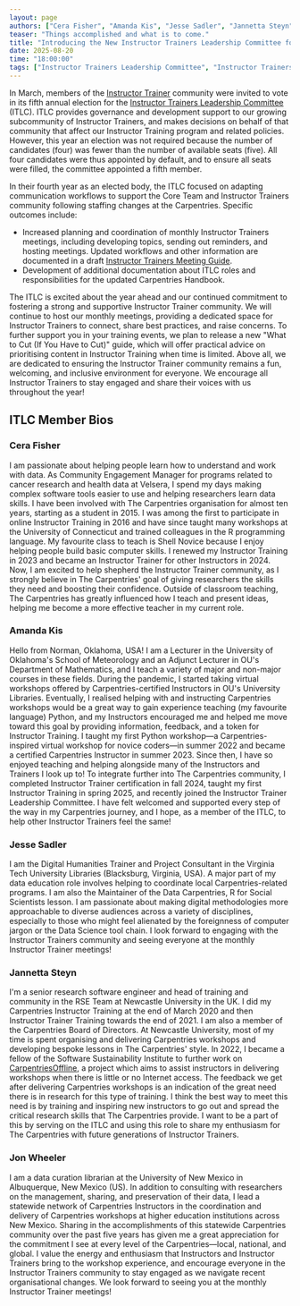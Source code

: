 ```yaml
---  
layout: page  
authors: ["Cera Fisher", "Amanda Kis", "Jesse Sadler", "Jannetta Steyn", "Jon Wheeler"]  
teaser: "Things accomplished and what is to come."  
title: "Introducing the New Instructor Trainers Leadership Committee for 2025"  
date: 2025-08-20
time: "18:00:00"  
tags: ["Instructor Trainers Leadership Committee", "Instructor Trainers"]  
---
```


In March, members of the [Instructor Trainer](https://carpentries.org/trainers/) community were invited to vote in its fifth annual election for the [Instructor Trainers Leadership Committee](https://github.com/carpentries/trainers/blob/main/governance.md) (ITLC). ITLC provides governance and development support to our growing subcommunity of Instructor Trainers, and makes decisions on behalf of that community that affect our Instructor Training program and related policies. However, this year an election was not required because the number of candidates (four) was fewer than the number of available seats (five). All four candidates were thus appointed by default, and to ensure all seats were filled, the committee appointed a fifth member.


In their fourth year as an elected body, the ITLC focused on adapting communication workflows to support the Core Team and Instructor Trainers community following staffing changes at the Carpentries. Specific outcomes include: 

* Increased planning and coordination of monthly Instructor Trainers meetings, including developing topics, sending out reminders, and hosting meetings. Updated workflows and other information are documented in a draft [Instructor Trainers Meeting Guide](https://github.com/carpentries/trainers/blob/main/policy/trainers_meeting_guide.md).  
* Development of additional documentation about ITLC roles and responsibilities for the updated Carpentries Handbook.

The ITLC is excited about the year ahead and our continued commitment to fostering a strong and supportive Instructor Trainer community. We will continue to host our monthly meetings, providing a dedicated space for  Instructor Trainers to connect, share best practices, and raise concerns. To further support you in your training events, we plan to release a new "What to Cut (If You Have to Cut)" guide, which will offer practical advice on prioritising content in Instructor Training when time is limited. Above all, we are dedicated to ensuring the Instructor Trainer community remains a fun, welcoming, and inclusive environment for everyone. We encourage all Instructor Trainers to stay engaged and share their voices with us throughout the year!

## ITLC Member Bios

### Cera Fisher 
I am passionate about helping people learn how to understand and work with data. As Community Engagement Manager for programs related to cancer research and health data at Velsera, I spend my days making complex software tools easier to use and helping researchers learn data skills. I have been involved with The Carpentries organisation for almost ten years, starting as a student in 2015. I was among the first to participate in online Instructor Training in 2016 and have since taught many workshops at the University of Connecticut and trained colleagues in the R programming language. My favourite class to teach is Shell Novice because I enjoy helping people build basic computer skills. I renewed my Instructor Training in 2023 and became an Instructor Trainer for other Instructors in 2024. Now, I am excited to help shepherd the Instructor Trainer community, as I strongly believe in The Carpentries' goal of giving researchers the skills they need and boosting their confidence. Outside of classroom teaching, The Carpentries has greatly influenced how I teach and present ideas, helping me become a more effective teacher in my current role.

### Amanda Kis  
Hello from Norman, Oklahoma, USA! I am a Lecturer in the University of Oklahoma's School of Meteorology and an Adjunct Lecturer in OU's Department of Mathematics, and I teach a variety of major and non-major courses in these fields. During the pandemic, I started taking virtual workshops offered by Carpentries-certified Instructors in OU's University Libraries. Eventually, I realised helping with and instructing Carpentries workshops would be a great way to gain experience teaching (my favourite language) Python, and my Instructors encouraged me and helped me move toward this goal by providing information, feedback, and a token for Instructor Training. I taught my first Python workshop—a Carpentries-inspired virtual workshop for novice coders—in summer 2022 and became a certified Carpentries Instructor in summer 2023. Since then, I have so enjoyed teaching and helping alongside many of the Instructors and Trainers I look up to! To integrate further into The Carpentries community, I completed Instructor Trainer certification in fall 2024, taught my first Instructor Training in spring 2025, and recently joined the Instructor Trainer Leadership Committee. I have felt welcomed and supported every step of the way in my Carpentries journey, and I hope, as a member of the ITLC, to help other Instructor Trainers feel the same!

### Jesse Sadler

I am the Digital Humanities Trainer and Project Consultant in the Virginia Tech University Libraries (Blacksburg, Virginia, USA). A major part of my data education role involves helping to coordinate local Carpentries-related programs. I am also the Maintainer of the Data Carpentries, R for Social Scientists lesson. I am passionate about making digital methodologies more approachable to diverse audiences across a variety of disciplines, especially to those who might feel alienated by the foreignness of computer jargon or the Data Science tool chain. I look forward to engaging with the Instructor Trainers community and seeing everyone at the monthly Instructor Trainer meetings!

### Jannetta Steyn  
I'm a senior research software engineer and head of training and community in the RSE Team at Newcastle University in the UK. I did my Carpentries Instructor Training at the end of March 2020 and then Instructor Trainer Training towards the end of 2021. I am also a member of the Carpentries Board of Directors. At Newcastle University, most of my time is spent organising and delivering Carpentries workshops and developing bespoke lessons in The Carpentries' style. In 2022, I became a fellow of the Software Sustainability Institute to further work on [CarpentriesOffline](https://carpentriesoffline.org), a project which aims to assist instructors in delivering workshops when there is little or no Internet access. The feedback we get after delivering Carpentries workshops is an indication of the great need there is in research for this type of training. I think the best way to meet this need is by training and inspiring new instructors to go out and spread the critical research skills that The Carpentries provide. I want to be a part of this by serving on the ITLC and using this role to share my enthusiasm for The Carpentries with future generations of Instructor Trainers.

### Jon Wheeler 
I am a data curation librarian at the University of New Mexico in Albuquerque, New Mexico (US). In addition to consulting with researchers on the management, sharing, and preservation of their data, I lead a statewide network of Carpentries Instructors in the coordination and delivery of Carpentries workshops at higher education institutions across New Mexico. Sharing in the accomplishments of this statewide Carpentries community over the past five years has given me a great appreciation for the commitment I see at every level of the Carpentries—local, national, and global. I value the energy and enthusiasm that Instructors and Instructor Trainers bring to the workshop experience, and encourage everyone in the Instructor Trainers community to stay engaged as we navigate recent organisational changes. We look forward to seeing you at the monthly Instructor Trainer meetings! 




